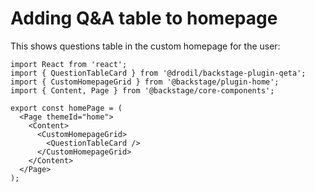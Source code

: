 # Adding Q&A table to homepage

This shows questions table in the custom homepage for the user:

```tsx
import React from 'react';
import { QuestionTableCard } from '@drodil/backstage-plugin-qeta';
import { CustomHomepageGrid } from '@backstage/plugin-home';
import { Content, Page } from '@backstage/core-components';

export const homePage = (
  <Page themeId="home">
    <Content>
      <CustomHomepageGrid>
        <QuestionTableCard />
      </CustomHomepageGrid>
    </Content>
  </Page>
);
```

